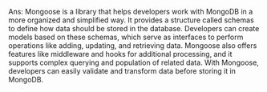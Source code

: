 

Ans: Mongoose is a library that helps developers work with MongoDB in a more organized and simplified way. It provides a structure called schemas to define how data should be stored in the database. Developers can create models based on these schemas, which serve as interfaces to perform operations like adding, updating, and retrieving data. Mongoose also offers features like middleware and hooks for additional processing, and it supports complex querying and population of related data. With Mongoose, developers can easily validate and transform data before storing it in MongoDB.